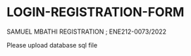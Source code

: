 # LOGIN-REGISTRATION-FORM
SAMUEL MBATHI
REGISTRATION ; ENE212-0073/2022

Please upload database sql file
